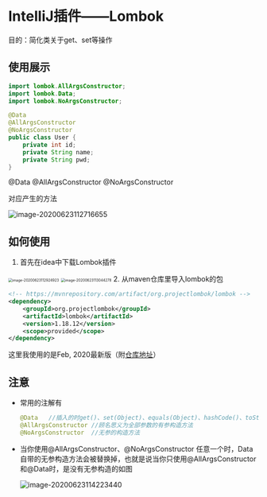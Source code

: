 # IntelliJ插件——Lombok

目的：简化类关于get、set等操作

## 使用展示

```java
import lombok.AllArgsConstructor;
import lombok.Data;
import lombok.NoArgsConstructor;

@Data
@AllArgsConstructor
@NoArgsConstructor
public class User {
    private int id;
    private String name;
    private String pwd;
}

```



@Data
@AllArgsConstructor
@NoArgsConstructor

对应产生的方法

![image-20200623112716655](D:\Users\单子健\Desktop\MarkDown\image\image-20200623112716655.png)



## 如何使用

1. 首先在idea中下载Lombok插件

 <img src="D:\Users\单子健\Desktop\MarkDown\image\image-20200623112924923.png" alt="image-20200623112924923" style="zoom: 50%;" />

 <img src="D:\Users\单子健\Desktop\MarkDown\image\image-20200623113044278.png" alt="image-20200623113044278" style="zoom:50%;" />
2. 从maven仓库里导入lombok的包
   
   ```xml
   <!-- https://mvnrepository.com/artifact/org.projectlombok/lombok -->
   <dependency>
       <groupId>org.projectlombok</groupId>
       <artifactId>lombok</artifactId>
       <version>1.18.12</version>
       <scope>provided</scope>
   </dependency>
   ```

这里我使用的是Feb, 2020最新版（附[仓库地址](https://mvnrepository.com/artifact/org.projectlombok/lombok)）



## 注意

- 常用的注解有

    ```java
    @Data	//插入的时get()、set(Object)、equals(Object)、hashCode()、toString()
    @AllArgsConstructor	//顾名思义为全部参数的有参构造方法
    @NoArgsConstructor	//无参的构造方法
    ```

- 当你使用@AllArgsConstructor、@NoArgsConstructor 任意一个时，Data自带的无参构造方法会被替换掉，也就是说当你只使用@AllArgsConstructor和@Data时，是没有无参构造的如图

    ![image-20200623114223440](D:\Users\单子健\Desktop\MarkDown\image\image-20200623114223440.png)

